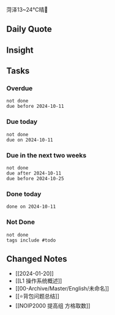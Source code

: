 菏泽13~24℃晴🔆

## Daily Quote

## Insight





## Tasks
### Overdue
```tasks
not done
due before 2024-10-11
```

### Due today
```tasks
not done
due on 2024-10-11
```

### Due in the next two weeks
```tasks
not done
due after 2024-10-11
due before 2024-10-25
```

### Done today
```tasks
done on 2024-10-11
```

### Not Done
```tasks
not done
tags include #todo
```

## Changed Notes
- [[2024-01-20]]
- [[L1 操作系统概述]]
- [[00-Archive/Master/English/未命名]]
- [[⭐背包问题总结]]
- [[NOIP2000 提高组 方格取数]]

